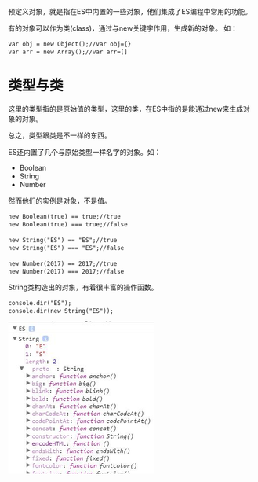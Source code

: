 预定义对象，就是指在ES中内置的一些对象，他们集成了ES编程中常用的功能。

有的对象可以作为类(class)，通过与new关键字作用，生成新的对象。
如：

~~~
var obj = new Object();//var obj={}
var arr = new Array();//var arr=[]
~~~

# 类型与类

这里的类型指的是原始值的类型，这里的类，在ES中指的是能通过new来生成对象的对象。

总之，类型跟类是不一样的东西。

ES还内置了几个与原始类型一样名字的对象。如：

* Boolean
* String
* Number

然而他们的实例是对象，不是值。

~~~
new Boolean(true) == true;//true
new Boolean(true) === true;//false

new String("ES") == "ES";//true
new String("ES") === "ES";//false

new Number(2017) == 2017;//true
new Number(2017) === 2017;//false
~~~

String类构造出的对象，有着很丰富的操作函数。

~~~
console.dir("ES");
console.dir(new String("ES"));
~~~

![](../../images/TIM截图20170716173738.jpg)


